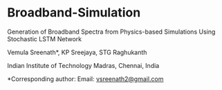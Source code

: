 # Broadband-Simulation
Generation of Broadband Spectra from Physics-based Simulations Using Stochastic LSTM Network

Vemula Sreenath*, KP Sreejaya, STG Raghukanth

Indian Institute of Technology Madras, Chennai, India

*Corresponding author:
Email: vsreenath2@gmail.com
